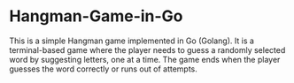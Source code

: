 # Hangman-Game-in-Go
This is a simple Hangman game implemented in Go (Golang). It is a terminal-based game where the player needs to guess a randomly selected word by suggesting letters, one at a time. The game ends when the player guesses the word correctly or runs out of attempts.
